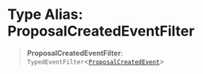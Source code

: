 # Type Alias: ProposalCreatedEventFilter

> **ProposalCreatedEventFilter**: `TypedEventFilter`\<[`ProposalCreatedEvent`](ProposalCreatedEvent.md)\>
